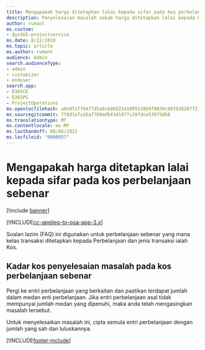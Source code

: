 ```yaml
---
title: Mengapakah harga ditetapkan lalai kepada sifar pada kos perbelanjaan sebenar?
description: Penyelesaian masalah sebab harga ditetapkan lalai kepada 0 pada kos perbelanjaan sebenar.
author: rumant
ms.custom:
- dyn365-projectservice
ms.date: 8/22/2018
ms.topic: article
ms.author: rumant
audience: Admin
search.audienceType:
- admin
- customizer
- enduser
search.app:
- D365CE
- D365PS
- ProjectOperations
ms.openlocfilehash: a6e971ff0477d5a9cb8652541095538b9f9039c0870362077218df609871ed4f
ms.sourcegitcommit: 7f8d1e7a16af769adb43d1877c28fdce53975db8
ms.translationtype: MT
ms.contentlocale: ms-MY
ms.lasthandoff: 08/06/2021
ms.locfileid: "6990957"
---
```

# <a name="why-is-the-price-defaulting-to-zero-on-expense-cost-actuals"></a>Mengapakah harga ditetapkan lalai kepada sifar pada kos perbelanjaan sebenar

[!include [banner](../includes/psa-now-project-operations.md)]

[!INCLUDE[cc-applies-to-psa-app-3.x](../includes/cc-applies-to-psa-app-3x.md)]

Soalan lazim (FAQ) ini digunakan untuk perbelanjaan sebenar yang mana kelas transaksi ditetapkan kepada Perbelanjaan dan jenis transaksi ialah Kos.

## <a name="troubleshooting-cost-rates-on-expense-cost-actuals"></a>Kadar kos penyelesaian masalah pada kos perbelanjaan sebenar

Pergi ke entri perbelanjaan yang berkaitan dan pastikan terdapat jumlah dalam medan enti perbelanjaan. Jika entri perbelanjaan asal tidak mempunyai jumlah medan yang dipenuhi, maka anda telah mengasingkan masalah tersebut.
 
Untuk menyelesaikan masalah ini, cipta semula entri perbelanjaan dengan jumlah yang sah dan luluskannya.


[!INCLUDE[footer-include](../includes/footer-banner.md)]